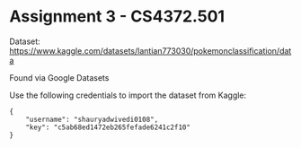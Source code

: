 # Assignment 3 - CS4372.501

Dataset: https://www.kaggle.com/datasets/lantian773030/pokemonclassification/data

Found via Google Datasets

Use the following credentials to import the dataset from Kaggle:

```
{
    "username": "shauryadwivedi0108",
    "key": "c5ab68ed1472eb265fefade6241c2f10"
}
```

